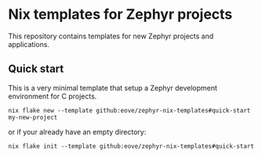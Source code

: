 # Nix templates for Zephyr projects

This repository contains templates for new Zephyr projects and applications.

## Quick start

This is a very minimal template that setup a Zephyr development environment for C projects.

```shell
nix flake new --template github:eove/zephyr-nix-templates#quick-start my-new-project
```
or if your already have an empty directory:

```shell
nix flake init --template github:eove/zephyr-nix-templates#quick-start
```
